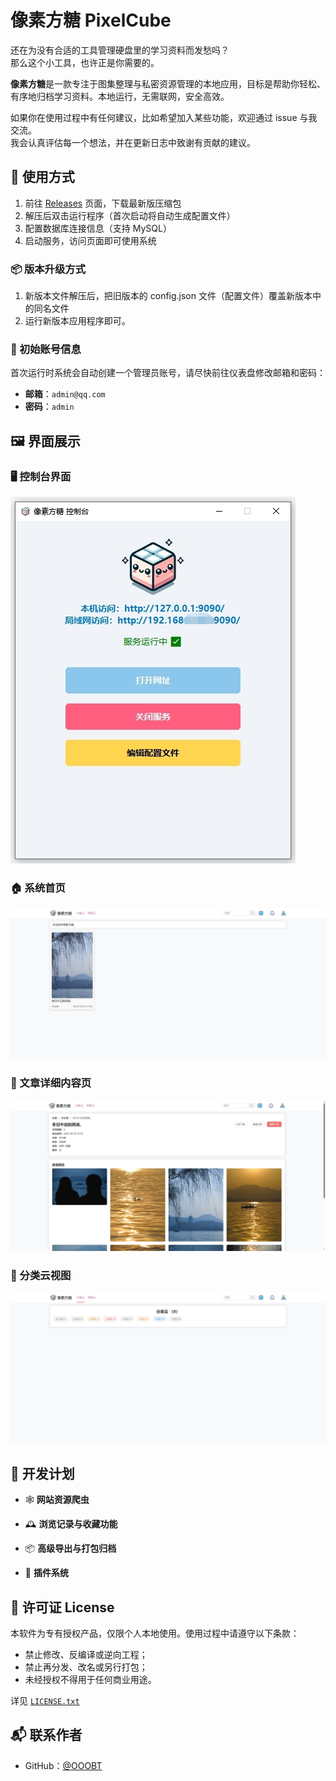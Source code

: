 # 像素方糖 PixelCube

还在为没有合适的工具管理硬盘里的学习资料而发愁吗？  
那么这个小工具，也许正是你需要的。

**像素方糖**是一款专注于图集整理与私密资源管理的本地应用，目标是帮助你轻松、有序地归档学习资料。本地运行，无需联网，安全高效。

如果你在使用过程中有任何建议，比如希望加入某些功能，欢迎通过 issue 与我交流。  
我会认真评估每一个想法，并在更新日志中致谢有贡献的建议。




## 🧭 使用方式

1. 前往 [Releases](https://github.com/OOOBT/PixelCube/releases) 页面，下载最新版压缩包  
2. 解压后双击运行程序（首次启动将自动生成配置文件）  
3. 配置数据库连接信息（支持 MySQL）  
4. 启动服务，访问页面即可使用系统  

### 📦 版本升级方式
1. 新版本文件解压后，把旧版本的 config.json 文件（配置文件）覆盖新版本中的同名文件
2. 运行新版本应用程序即可。


### 🔐 初始账号信息

首次运行时系统会自动创建一个管理员账号，请尽快前往仪表盘修改邮箱和密码：

- **邮箱**：`admin@qq.com`  
- **密码**：`admin`  


## 🖼️ 界面展示
### 🖥️ 控制台界面

![控制台](preview/q-00.jpg)


### 🏠 系统首页

![系统首页](preview/q-01.png)


### 📄 文章详细内容页

![文章详情](preview/q-02.png)


### 🧩 分类云视图

![分类云](preview/q-03.png)



## 🚧 开发计划

- 🕸 **网站资源爬虫**  

- 🕰 **浏览记录与收藏功能**

- 📦 **高级导出与打包归档**

- 🧩 **插件系统**



## 📄 许可证 License

本软件为专有授权产品，仅限个人本地使用。使用过程中请遵守以下条款：

- 禁止修改、反编译或逆向工程；
- 禁止再分发、改名或另行打包；
- 未经授权不得用于任何商业用途。

详见 [`LICENSE.txt`](./LICENSE.txt)


## 📬 联系作者

- GitHub：[@OOOBT](https://github.com/OOOBT)
